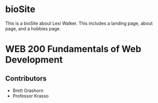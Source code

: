 # bioSite
This is a bioSite about Lexi Walker. This includes a landing page, about page, and a hobbies page. 
<h1>WEB 200 Fundamentals of Web Development</h1>
<h2>Contributors</h2>
<ul>
  <li>Brett Grashorn</li>
  <li>Professor Krasso</li>
  </ul>
